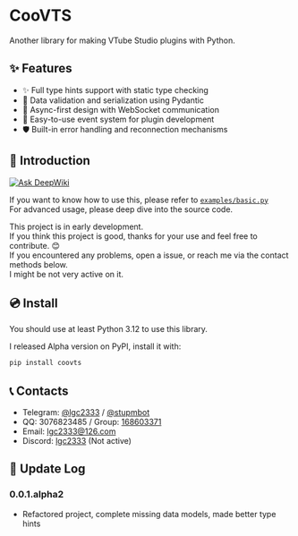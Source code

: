 # CooVTS

Another library for making VTube Studio plugins with Python.

## ✨ Features

- ✨ Full type hints support with static type checking
- 🎯 Data validation and serialization using Pydantic
- 🔄 Async-first design with WebSocket communication
- 🎨 Easy-to-use event system for plugin development
- 🛡️ Built-in error handling and reconnection mechanisms

## 📖 Introduction

[![Ask DeepWiki](https://deepwiki.com/badge.svg)](https://deepwiki.com/lgc2333/coovts)

If you want to know how to use this, please refer to [`examples/basic.py`](./examples/basic.py)  
For advanced usage, please deep dive into the source code.

This project is in early development.  
If you think this project is good, thanks for your use and feel free to contribute. 😊  
If you encountered any problems, open a issue, or reach me via the contact methods below.  
I might be not very active on it.

## 💿 Install

You should use at least Python 3.12 to use this library.

I released Alpha version on PyPI, install it with:

```bash
pip install coovts
```

## 📞 Contacts

- Telegram: [@lgc2333](https://t.me/lgc2333) / [@stupmbot](https://t.me/stupmbot)
- QQ: 3076823485 / Group: [168603371](https://qm.qq.com/q/EikuZ5sP4G)
- Email: [lgc2333@126.com](mailto:lgc2333@126.com)
- Discord: [lgc2333](https://discordapp.com/users/810486152401256448) (Not active)

## 📝 Update Log

### 0.0.1.alpha2

- Refactored project, complete missing data models, made better type hints
